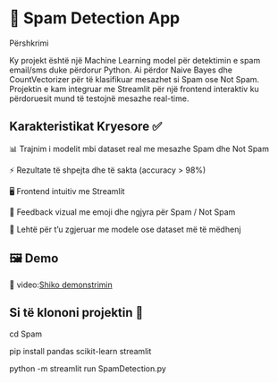 # 📧 Spam Detection App
Përshkrimi

Ky projekt është një Machine Learning model për detektimin e spam email/sms duke përdorur Python. Ai përdor Naive Bayes dhe CountVectorizer për të klasifikuar mesazhet si Spam ose Not Spam. Projektin e kam integruar me Streamlit për një frontend interaktiv ku përdoruesit mund të testojnë mesazhe real-time.

## Karakteristikat Kryesore ✅

📊 Trajnim i modelit mbi dataset real me mesazhe Spam dhe Not Spam

⚡ Rezultate të shpejta dhe të sakta (accuracy > 98%)

🖥️ Frontend intuitiv me Streamlit

🎨 Feedback vizual me emoji dhe ngjyra për Spam / Not Spam

🚀 Lehtë për t’u zgjeruar me modele ose dataset më të mëdhenj

## 🖼️ Demo  
🎥 video:[Shiko demonstrimin](https://www.youtube.com/watch?v=88dhdz0SvQA)

## Si të klononi projektin 📂
cd Spam

pip install pandas scikit-learn streamlit

python -m streamlit run SpamDetection.py
